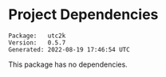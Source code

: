 # Project Dependencies
    Package:   utc2k
    Version:   0.5.7
    Generated: 2022-08-19 17:46:54 UTC

This package has no dependencies.
